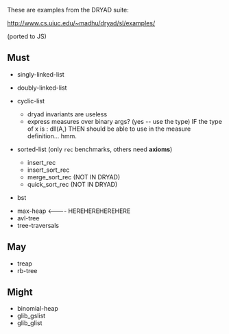 These are examples from the DRYAD suite:

   http://www.cs.uiuc.edu/~madhu/dryad/sl/examples/

(ported to JS)

Must 
----

  + singly-linked-list

  + doubly-linked-list

  + cyclic-list
    * dryad invariants are useless
    * express measures over binary args? (yes -- use the type)
          IF   the type of x is : dll(A,<y>)
          THEN should be able to use <y> in the measure definition... hmm.
 
  + sorted-list (only `rec` benchmarks, others need **axioms**)
    * insert_rec
    * insert_sort_rec 
    * merge_sort_rec  (NOT IN DRYAD)
    * quick_sort_rec  (NOT IN DRYAD) 

  + bst 
  - max-heap   <---- HEREHEREHEREHERE
  - avl-tree
  - tree-traversals

May
---

  - treap
  - rb-tree

Might
-----

  - binomial-heap
  - glib_gslist
  - glib_glist

